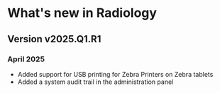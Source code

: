 # What's new in Radiology

## Version v2025.Q1.R1
### April 2025

- Added support for USB printing for Zebra Printers on Zebra tablets
- Added a system audit trail in the administration panel
